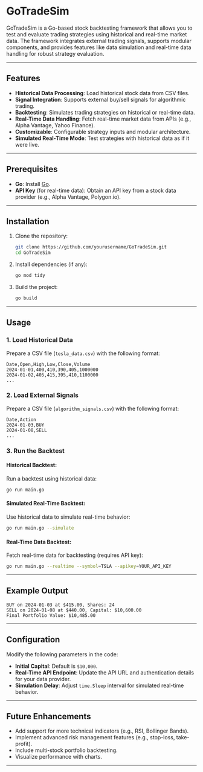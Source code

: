 # GoTradeSim

GoTradeSim is a Go-based stock backtesting framework that allows you to test and evaluate trading strategies using historical and real-time market data. The framework integrates external trading signals, supports modular components, and provides features like data simulation and real-time data handling for robust strategy evaluation.

---

## Features

- **Historical Data Processing**: Load historical stock data from CSV files.
- **Signal Integration**: Supports external buy/sell signals for algorithmic trading.
- **Backtesting**: Simulates trading strategies on historical or real-time data.
- **Real-Time Data Handling**: Fetch real-time market data from APIs (e.g., Alpha Vantage, Yahoo Finance).
- **Customizable**: Configurable strategy inputs and modular architecture.
- **Simulated Real-Time Mode**: Test strategies with historical data as if it were live.

---

## Prerequisites

- **Go**: Install [Go](https://golang.org/doc/install).
- **API Key** (for real-time data): Obtain an API key from a stock data provider (e.g., Alpha Vantage, Polygon.io).

---

## Installation

1. Clone the repository:
   ```bash
   git clone https://github.com/yourusername/GoTradeSim.git
   cd GoTradeSim
   ```

2. Install dependencies (if any):
   ```bash
   go mod tidy
   ```

3. Build the project:
   ```bash
   go build
   ```

---

## Usage

### 1. Load Historical Data
Prepare a CSV file (`tesla_data.csv`) with the following format:

```csv
Date,Open,High,Low,Close,Volume
2024-01-01,400,410,390,405,1000000
2024-01-02,405,415,395,410,1100000
...
```

### 2. Load External Signals
Prepare a CSV file (`algorithm_signals.csv`) with the following format:

```csv
Date,Action
2024-01-03,BUY
2024-01-08,SELL
...
```

### 3. Run the Backtest

#### Historical Backtest:
Run a backtest using historical data:

```bash
go run main.go
```

#### Simulated Real-Time Backtest:
Use historical data to simulate real-time behavior:

```bash
go run main.go --simulate
```

#### Real-Time Data Backtest:
Fetch real-time data for backtesting (requires API key):

```bash
go run main.go --realtime --symbol=TSLA --apikey=YOUR_API_KEY
```

---

## Example Output

```plaintext
BUY on 2024-01-03 at $415.00, Shares: 24
SELL on 2024-01-08 at $440.00, Capital: $10,600.00
Final Portfolio Value: $10,485.00
```

---

## Configuration

Modify the following parameters in the code:

- **Initial Capital**: Default is `$10,000`.
- **Real-Time API Endpoint**: Update the API URL and authentication details for your data provider.
- **Simulation Delay**: Adjust `time.Sleep` interval for simulated real-time behavior.

---

## Future Enhancements

- Add support for more technical indicators (e.g., RSI, Bollinger Bands).
- Implement advanced risk management features (e.g., stop-loss, take-profit).
- Include multi-stock portfolio backtesting.
- Visualize performance with charts.

---